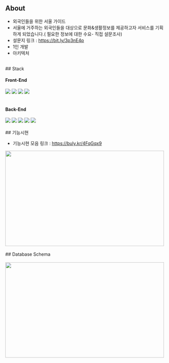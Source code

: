 ## About
- 외국인들을 위한 서울 가이드
- 서울에 거주하는 외국인들을 대상으로 문화&생활정보를 제공하고자 서비스를 기획하게 되었습니다.( 필요한 정보에 대한 수요- 직접 설문조사)
- 설문지 링크 : https://bit.ly/3p3nE4p
- 1인 개발
- 아키텍처

<br>
## Stack
<div>
  <h4>Front-End</h4>
  <img src="https://img.shields.io/badge/react-61DAFB?style=for-the-badge&logo=react&logoColor=black">
  <img src="https://img.shields.io/badge/javascript-F7DF1E?style=for-the-badge&logo=javascript&logoColor=black">
  <img src="https://img.shields.io/badge/html-E34F26?style=for-the-badge&logo=html5&logoColor=white">
  <img src="https://img.shields.io/badge/css-06B6D4?style=for-the-badge&logo=css3&logoColor=white">
</div>  
<br>
<div>
  <h4>Back-End</h4>
  <img src="https://img.shields.io/badge/node.js-339933?style=for-the-badge&logo=Node.js&logoColor=white">
  <img src="https://img.shields.io/badge/express-000000?style=for-the-badge&logo=express&logoColor=white">
  <img src="https://img.shields.io/badge/Typescript-3178C6?style=for-the-badge&logo=Typescript&logoColor=white"/>
  <img src="https://img.shields.io/badge/mysql-4479A1?style=for-the-badge&logo=mysql&logoColor=white">
  <img src="https://img.shields.io/badge/sequelize-E34F26?style=for-the-badge&logo=sequelize&logoColor=white">
</div>  

<br>
## 기능시현

- 기능시현 모음 링크 : https://buly.kr/4FqGqx9

<img src = "https://github.com/noahkimDev/HiSEOULver3_front/assets/68933325/c075795b-b596-4d87-ab16-524d23be479a" width = "500" height="300">

<br>
<br>
## Database Schema
<br>
<br>
<img src = "https://github.com/noahkimDev/HiSEOULver3_front/assets/68933325/7f22519e-5fa5-4045-837b-9e62de69800f" width="500" height="300">
<!-- ![Untitled (1)](https://github.com/noahkimDev/HiSEOULver3_front/assets/68933325/7f22519e-5fa5-4045-837b-9e62de69800f) -->


